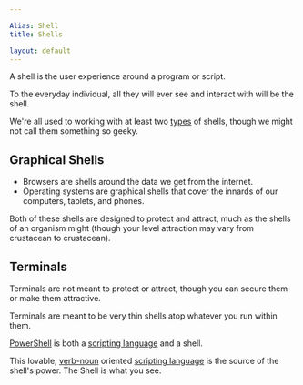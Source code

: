 ```yaml
---

Alias: Shell
title: Shells

layout: default
---
```


A shell is the user experience around a program or script.

To the everyday individual, all they will ever see and interact with will be the shell.

We're all used to working with at least two [types](/PowerShell/Types) of shells, though we might not call them something so geeky.

## Graphical Shells

* Browsers are shells around the data we get from the internet.
* Operating systems are graphical shells that cover the innards of our computers, tablets, and phones.

Both of these shells are designed to protect and attract, much as the shells of an organism might (though your level attraction may vary from crustacean to crustacean).

## Terminals

Terminals are not meant to protect or attract, though you can secure them or make them attractive.

Terminals are meant to be very thin shells atop whatever you run within them.

[PowerShell](/PowerShell) is both a [scripting language](/Languages/Scripting-Languages) and a shell.

This lovable, [verb-noun](/PowerShell/Concepts/Verb-Noun) oriented [scripting language](/Languages/Scripting-Languages) is the source of the shell's power.  The Shell is what you see.
